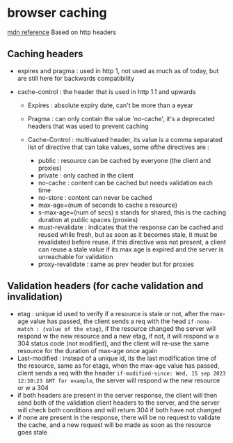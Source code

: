 # browser caching
[mdn reference](https://developer.mozilla.org/en-US/docs/Web/HTTP/Headers/Cache-Control)
Based on http headers 

## Caching headers

- expires and pragma : used in http 1, not used as much as of today, but are still here for backwards compatibility 

- cache-control : the header that is used in http 1.1 and upwards 

    - Expires : absolute expiry date, can't be more than a eyear

    - Pragma : can only contain the value 'no-cache', it's a deprecated headers that was used to prevent caching

    - Cache-Control : multivalued header, its value is a comma separated list of directive that can take values, some ofthe directives are :
        - public : resource can be cached by everyone (the client and proxies)
        - private : only cached in the client
        - no-cache : content can be cached but needs validation each time
        - no-store : content can never be cached
        - max-age=(num of seconds to cache a resource)
        - s-max-age=(num of secs) s stands for shared, this is the caching duration at public spaces (proxies)
        - must-revalidate : indicates that the response can be cached and reused while fresh, but as soon as it becomes stale, it must be revalidated before reuse. if this directive was not present, a client can reuse a stale value if its max age is expired and the server is unreachable for validation
        - proxy-revalidate : same as prev header but for proxies
## Validation headers (for cache validation and invalidation)
- etag : unique id used to verify if a resource is stale or not, after the max-age value has passed, the client sends a req with the head `if-none-match : {value of the etag}`, if the resource changed the server will respond w the new resource and a new etag, if not, it will respond w a 304 status code (not modified), and the client will re-use the same resource for the duration of max-age once again
- Last-modified : instead of a unique id, its the last modification time of the resource, same as for etags, when the max-age value has passed, client sends a req with the header `if-modified-since: Wed, 15 sep 2023 12:30:23 GMT for example`, the server will respond w the new resource or w a 304 
- if both headers are present in the server response, the client will then send both of the validation client headers to the server, and the server will check both conditions and will return 304 if both have not changed
- if none are present in the response, there will be no request to validate the cache, and a new request will be made as soon as the resource goes stale

